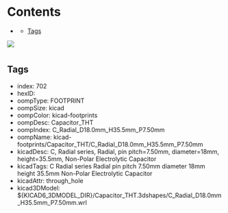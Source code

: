 



Contents
========

* [](#)
	* [Tags](#tags)
  
![][im]
# 

## Tags

- index: 702
- hexID: 
- oompType: FOOTPRINT
- oompSize: kicad
- oompColor: kicad-footprints
- oompDesc: Capacitor_THT
- oompIndex: C_Radial_D18.0mm_H35.5mm_P7.50mm
- oompName: kicad-footprints/Capacitor_THT/C_Radial_D18.0mm_H35.5mm_P7.50mm
- kicadDesc: C, Radial series, Radial, pin pitch=7.50mm, diameter=18mm, height=35.5mm, Non-Polar Electrolytic Capacitor
- kicadTags: C Radial series Radial pin pitch 7.50mm diameter 18mm height 35.5mm Non-Polar Electrolytic Capacitor
- kicadAttr: through_hole
- kicad3DModel: ${KICAD6_3DMODEL_DIR}/Capacitor_THT.3dshapes/C_Radial_D18.0mm_H35.5mm_P7.50mm.wrl



[im]: image.png
